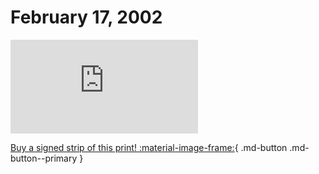 # February 17, 2002

![](https://www.achewood.com/comic.php?date=02172002)

[Buy a signed strip of this print! :material-image-frame:](https://achewood-holiday-pop-up.myshopify.com/products/strip#02172002){ .md-button .md-button--primary }
